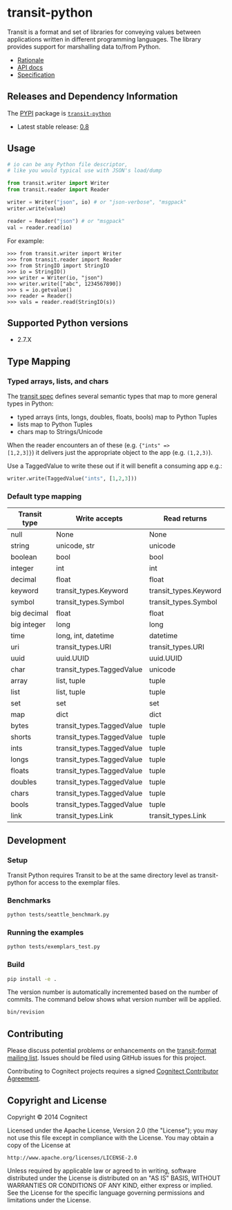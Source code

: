 transit-python
==============

Transit is a format and set of libraries for conveying values between
applications written in different programming languages. The library provides
support for marshalling data to/from Python.

 * [Rationale](http://i-should-be-a-link)
 * [API docs](http://cognitect.github.io/transit-python/)
 * [Specification](http://github.com/cognitect/transit-format)


## Releases and Dependency Information

The [PYPI](https://pypi.python.org/pypi) package is
[`transit-python`](https://pypi.python.org/pypi/transit-python)

 * Latest stable release: [0.8](https://pypi.python.org/pypi/transit-python/0.8)


## Usage

```python
# io can be any Python file descriptor,
# like you would typical use with JSON's load/dump

from transit.writer import Writer
from transit.reader import Reader

writer = Writer("json", io) # or "json-verbose", "msgpack"
writer.write(value)

reader = Reader("json") # or "msgpack"
val = reader.read(io)
```

For example:

```
>>> from transit.writer import Writer
>>> from transit.reader import Reader
>>> from StringIO import StringIO
>>> io = StringIO()
>>> writer = Writer(io, "json")
>>> writer.write(["abc", 1234567890])
>>> s = io.getvalue()
>>> reader = Reader()
>>> vals = reader.read(StringIO(s))
```


## Supported Python versions

 * 2.7.X


## Type Mapping

### Typed arrays, lists, and chars

The [transit spec](https://github.com/cognitect/transit-format)
defines several semantic types that map to more general types in Python:

* typed arrays (ints, longs, doubles, floats, bools) map to Python Tuples
* lists map to Python Tuples
* chars map to Strings/Unicode

When the reader encounters an of these (e.g. <code>{"ints" =>
[1,2,3]}</code>) it delivers just the appropriate object to the app
(e.g. <code>(1,2,3)</code>).

Use a TaggedValue to write these out if it will benefit a consuming
app e.g.:

```python
writer.write(TaggedValue("ints", [1,2,3]))
```

### Default type mapping

|Transit type|Write accepts|Read returns|
|------------|-------------|------------|
|null|None|None|
|string|unicode, str|unicode|
|boolean|bool|bool|
|integer|int|int|
|decimal|float|float|
|keyword|transit\_types.Keyword|transit\_types.Keyword|
|symbol|transit\_types.Symbol|transit\_types.Symbol|
|big decimal|float|float|
|big integer|long|long|
|time|long, int, datetime|datetime|
|uri|transit\_types.URI|transit\_types.URI|
|uuid|uuid.UUID|uuid.UUID|
|char|transit\_types.TaggedValue|unicode|
|array|list, tuple|tuple|
|list|list, tuple|tuple|
|set|set|set|
|map|dict|dict|
|bytes|transit\_types.TaggedValue|tuple|
|shorts|transit\_types.TaggedValue|tuple|
|ints|transit\_types.TaggedValue|tuple|
|longs|transit\_types.TaggedValue|tuple|
|floats|transit\_types.TaggedValue|tuple|
|doubles|transit\_types.TaggedValue|tuple|
|chars|transit\_types.TaggedValue|tuple|
|bools|transit\_types.TaggedValue|tuple|
|link|transit\_types.Link|transit\_types.Link|


## Development

### Setup

Transit Python requires Transit to be at the same directory level as
transit-python for access to the exemplar files.


### Benchmarks

```sh
python tests/seattle_benchmark.py
```

### Running the examples

```sh
python tests/exemplars_test.py
```

### Build

```sh
pip install -e .
```

The version number is automatically incremented based on the number of commits.
The command below shows what version number will be applied.

```sh
bin/revision
```


## Contributing

Please discuss potential problems or enhancements on the
[transit-format mailing list](https://groups.google.com/forum/#!forum/transit-format).
Issues should be filed using GitHub issues for this project.

Contributing to Cognitect projects requires a signed
[Cognitect Contributor Agreement](http://cognitect.com/contributing).


## Copyright and License

Copyright © 2014 Cognitect

Licensed under the Apache License, Version 2.0 (the "License");
you may not use this file except in compliance with the License.
You may obtain a copy of the License at

    http://www.apache.org/licenses/LICENSE-2.0

Unless required by applicable law or agreed to in writing, software
distributed under the License is distributed on an "AS IS" BASIS,
WITHOUT WARRANTIES OR CONDITIONS OF ANY KIND, either express or implied.
See the License for the specific language governing permissions and
limitations under the License.

